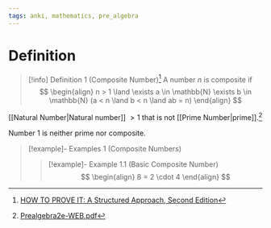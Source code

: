 ```yaml
---
tags: anki, mathematics, pre_algebra
---
```


# Definition

> [!info] Definition 1 (Composite Number)[^2]
> A number $n$ is composite if
> $$
> \begin{align}
> n > 1 \land \exists a \in \mathbb{N} \exists b \in \mathbb{N} (a < n \land b < n \land ab = n)
> \end{align}
> $$

[[Natural Number|Natural number]] $> 1$ that is not [[Prime Number|prime]].[^1]

Number $1$ is neither prime nor composite.

> [!example]- Examples 1 (Composite Numbers)
> > [!example]- Example 1.1 (Basic Composite Number)
> > $$
> > \begin{align}
> > 8 = 2 \cdot 4
> > \end{align}
> > $$

[^1]: [Prealgebra2e-WEB.pdf](zotero://open-pdf/library/items/W4QW2QZI?page=167)
[^2]: [HOW TO PROVE IT: A Structured Approach, Second Edition](zotero://open-pdf/library/items/THI2Q4PN?page=169)